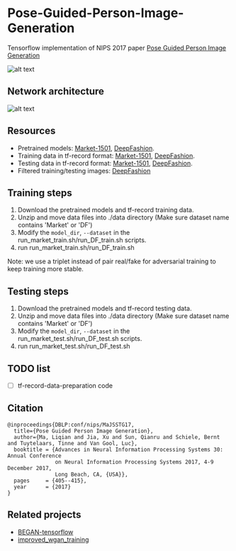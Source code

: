 # Pose-Guided-Person-Image-Generation
Tensorflow implementation of NIPS 2017 paper [Pose Guided Person Image Generation](https://papers.nips.cc/paper/6644-pose-guided-person-image-generation.pdf)

![alt text](https://github.com/charliememory/Pose-Guided-Person-Image-Generation/blob/master/imgs/Poster_task.svg)

## Network architecture
![alt text](https://github.com/charliememory/Pose-Guided-Person-Image-Generation/blob/master/imgs/Paper-framework.svg)

## Resources
 - Pretrained models: [Market-1501](http://homes.esat.kuleuven.be/~liqianma/NIPS17_PG2/models/Market1501.zip), [DeepFashion](http://homes.esat.kuleuven.be/~liqianma/NIPS17_PG2/models/DF.zip).
 - Training data in tf-record format: [Market-1501](http://homes.esat.kuleuven.be/~liqianma/NIPS17_PG2/data/Market_train_data.zip), [DeepFashion](http://homes.esat.kuleuven.be/~liqianma/NIPS17_PG2/data/DF_train_data.zip).
 - Testing data in tf-record format: [Market-1501](http://homes.esat.kuleuven.be/~liqianma/NIPS17_PG2/data/Market_test_data.zip), [DeepFashion](http://homes.esat.kuleuven.be/~liqianma/NIPS17_PG2/data/DF_test_data.zip).
 - Filtered training/testing images: [DeepFashion](http://homes.esat.kuleuven.be/~liqianma/NIPS17_PG2/data/DF_filted_up_train_test_data.zip) 

## Training steps
 1. Download the pretrained models and tf-record training data.
 2. Unzip and move data files into ./data directory (Make sure dataset name contains 'Market' or 'DF')
 3. Modify the `model_dir`, `--dataset` in the run_market_train.sh/run_DF_train.sh scripts.
 4. run run_market_train.sh/run_DF_train.sh 
 
 Note: we use a triplet instead of pair real/fake for adversarial training to keep training more stable.

## Testing steps
 1. Download the pretrained models and tf-record testing data.
 2. Unzip and move data files into ./data directory (Make sure dataset name contains 'Market' or 'DF')
 3. Modify the `model_dir`, `--dataset` in the run_market_test.sh/run_DF_test.sh scripts.
 4. run run_market_test.sh/run_DF_test.sh 

## TODO list
- [ ] tf-record-data-preparation code

## Citation
```
@inproceedings{DBLP:conf/nips/MaJSSTG17,
  title={Pose Guided Person Image Generation},
  author={Ma, Liqian and Jia, Xu and Sun, Qianru and Schiele, Bernt and Tuytelaars, Tinne and Van Gool, Luc},
  booktitle = {Advances in Neural Information Processing Systems 30: Annual Conference
               on Neural Information Processing Systems 2017, 4-9 December 2017,
               Long Beach, CA, {USA}},
  pages     = {405--415},
  year      = {2017}
}
```

## Related projects
- [BEGAN-tensorflow](https://github.com/carpedm20/BEGAN-tensorflow)
- [improved_wgan_training](https://github.com/igul222/improved_wgan_training)
